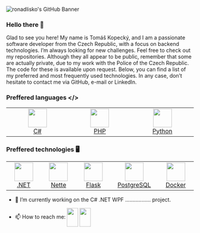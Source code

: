 ![ronadlisko's GitHub Banner](https://github.com/ronadlisko/ronadlisko/blob/main/media/keep-calm-and-keep-coding-banner.jpg?raw=true) 

### Hello there 👋

Glad to see you here! My name is Tomáš Kopecký, and I am a passionate software developer from the Czech Republic, with a focus on backend technologies. I’m always looking for new challenges. Feel free to check out my repositories. Although they all appear to be public, remember that some are actually private, due to my work with the Police of the Czech Republic. The code for these is available upon request. Below, you can find a list of my preferred and most frequently used technologies. In any case, don’t hesitate to contact me via GitHub, e-mail or LinkedIn.

### Preffered languages </>

<p align="center">
  <table>
    <tr>
      <td align="center" width="200">
        <a href="https://learn.microsoft.com/en-us/dotnet/csharp/"><img src="https://github.com/ronadlisko/ronadlisko/blob/main/media/icons/csharp/csharp-original.svg" width="50"/><br/>C#</a>
      </td>
      <td align="center" width="200">
        <a href="https://www.php.net/"><img src="https://github.com/ronadlisko/ronadlisko/blob/main/media/icons/php/php-original.svg" width="50"/><br/>PHP</a>
      </td>
      <td align="center" width="200">
        <a href="https://www.python.org/"><img src="https://github.com/ronadlisko/ronadlisko/blob/main/media/icons/python/python-original.svg" width="50"/><br/>Python</a>
      </td>
    </tr>
  </table>

### Preffered technologies 🖥️

  <table>
    <tr>
      <td align="center" width="200">
        <a href="https://dotnet.microsoft.com/"><img src="https://github.com/ronadlisko/ronadlisko/blob/main/media/icons/dot-net/dot-net-original.svg" width="50"/><br/>.NET</a>
      </td>
      <td align="center" width="200">
        <a href="https://nette.org/"><img src="https://github.com/ronadlisko/ronadlisko/blob/main/media/icons/nette/nette-original.png" width="50"/><br/>Nette</a>
      </td>
      <td align="center" width="200">
        <a href="https://flask.palletsprojects.com/"><img src="https://github.com/ronadlisko/ronadlisko/blob/main/media/icons/flask/flask-original.svg" width="50"/><br/>Flask</a>
      </td>
      <td align="center" width="200">
        <a href="https://www.postgresql.org/"><img src="https://github.com/ronadlisko/ronadlisko/blob/main/media/icons/postgresql/postgresql-original.svg" width="50"/><br/>PostgreSQL</a>
      </td>
      <td align="center" width="200">
        <a href="https://www.docker.com/"><img src="https://github.com/ronadlisko/ronadlisko/blob/main/media/icons/docker/docker-original.svg" width="50"/><br/>Docker</a>
      </td>
    </tr>
  </table>
</p>

- 🔭 I’m currently working on the C# .NET WPF ................. project.

- 📫 How to reach me:
<a href="mailto:kopeckytom88@gmail.com"><img align="center" src="https://github.com/ronadlisko/ronadlisko/blob/main/media/icons/email/email-original.svg" height="50" width="30"/></a>
<a href="https://cz.linkedin.com/in/tom%C3%A1%C5%A1-kopeck%C3%BD-964b982b1?trk=people-guest_people_search-card"><img align="center" src="https://github.com/ronadlisko/ronadlisko/blob/main/media/icons/linkedin/linkedin-original.svg" height="50" width="30"/></a>

